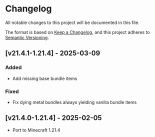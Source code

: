 # Changelog
All notable changes to this project will be documented in this file.

The format is based on [Keep a Changelog](https://keepachangelog.com/en/1.0.0/),
and this project adheres to [Semantic Versioning](https://semver.org/spec/v2.0.0.html).

## [v21.4.1-1.21.4] - 2025-03-09
### Added
- Add missing base bundle items
### Fixed
- Fix dying metal bundles always yielding vanilla bundle items

## [v21.4.0-1.21.4] - 2025-02-05
- Port to Minecraft 1.21.4
